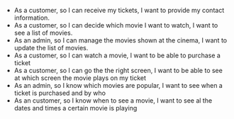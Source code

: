 - As a customer, so I can receive my tickets, I want to provide my contact information.
- As a customer, so I can decide which movie I want to watch, I want to see a list of movies.
- As an admin, so I can manage the movies shown at the cinema, I want to update the list of movies.
- As a customer, so I can watch a movie, I want to be able to purchase a ticket
- As a customer, so I can go the the right screen, I want to be able to see at which screen the movie plays on my ticket
- As an admin, so I know which movies are popular, I want to see when a ticket is purchased and by who
- As an customer, so I know when to see a movie, I want to see al the dates and times a certain movie is playing
